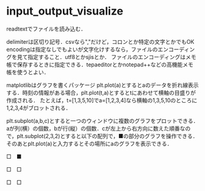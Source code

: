 # input_output_visualize
readtextでファイルを読み込む．

delimiterは区切り記号．csvなら","だけど，コロンとか特定の文字とかでもOK
encodingは指定なしでもよいが文字化けするなら，ファイルのエンコーディングを見て指定すること．utf8とかsjisとか．
ファイルのエンコーディングはメモ帳で保存するときに指定できる．tepaeditorとかnotepad++などの高機能メモ帳を使うとよい．

matplotlibはグラフを書くパッケージ
plt.plot(a)とするとaのデータを折れ線表示する．時刻の情報がある場合，plt.plot(t,a)とするとtにあわせて横軸の目盛りが作成される．
たとえば，t=[1,3,5,10]でa=[1,2,3,4]なら横軸の1,3,5,10のところに1,2,3,4がブロットされる．

plt.subplot(a,b,c)とすると一つのウィンドウに複数のグラフをプロットできる．aが列(横）の個数，bが行(縦）の個数．cが左上から右方向に数えた順番なので，plt.subplot(2,3,2)とすると以下の配列で，■の部分のグラフを操作できる．そのあとplt.plot(a)と入力するとその場所にaのグラフを表示できる．

□　■

□　□

□　□
